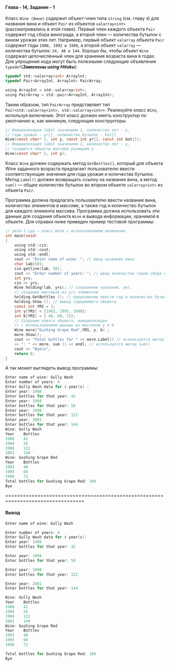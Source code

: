 #### Глава - 14, Задание - 1 ####

Класс ```Wine (Вино)``` содержит объект-член типа ```string``` (см. главу ```4```) для названия
вина и объект ```Pair``` из объектов ```valarray<int>``` (рассматривались в этой
главе). Первый член каждого объекта ```Pair``` содержит год сбора винограда, а второй
член — количества бутылок с вином урожая этих лет. Например, первый
объект ```valarray``` объекта ```Pair``` содержит годы ```1988, 1992 и 1996```, а второй объект
```valarray``` — количества бутылок: ```24, 48 и 144```. Хорошо бы, чтобы объект ```Wine```
содержал целочисленный член для хранения возраста вина в годах. Для
упрощения кода могут быть полезными следующие объявления ```typedef```(***Заменены using Hitoku***):

```objectivec
typedef std::valarray<int> Arraylnt; 
typedef Pair<ArrayInt, Arraylnt> PairArray; 

using ArrayInt = std::valarray<int>;
using PairArray = std::pair<ArrayInt, ArrayInt>;
```

Таким образом, тип ```PairArray``` представляет тип ```Pair<std::valarray<int>,
std::valarray<int>>```. Реализуйте класс ```Wine```, используя включение. Этот
класс должен иметь конструктор по умолчанию и, как минимум, следующие
конструкторы:

```objectivec
// Инициализация label значением 1, количество лет - у,
// годы урожая - yr[], количество бутылок - bot[]
Wine(const char* 1, int у, const int yr[], const int bot[]);
// Инициализация label значением 1, количество лет - у,
// создаются объекты массива размером у
Wine(const char* 1, int у);
```

Класс ```Wine``` должен содержать метод ```GetBottles()```, который для объекта Wine
заданного возраста предлагает пользователю ввести соответствующие значения
для года урожая и количества бутылок. Метод ```Label()``` должен возвращать
ссылку на название вина, а метод ```sum()``` — общее количество бутылок во втором
объекте ```valarray<int>``` из объекта ```Pair```.

Программа должна предлагать пользователю ввести название вина, количество
элементов в массиве, а также год и количество бутылок для каждого элемента
массива. Программа должна использовать эти данные для создания объекта
```Wine``` и вывода информации, хранимой в объекте. Для справки ниже приведен
пример тестовой программы:

```objectivec
// ре14-1.срр — класс Wine с использованием включения 
int main(void) 
{ 
	using std::cin; 
	using std::cout; 
	using std::endl; 
	cout << "Enter name of wine: "; // ввод названия вина 
	char lab[50]; 
	cin.getline(lab, 50); 
	cout << "Enter number of years: "; // ввод количества годов сбора винограда 
	int yrs; 
	cin >> yrs; 
	Wine holding(lab, yrs); // сохранение названия, лет, 
	// создание массивов из yrs элементов 
	holding.GetBottles (); // предложение ввести год и количество бутылок 
	holding.Show (); // вывод содержимого объекта 
	const int YRS = 3; 
	int y[YRS] = {1993, 1995, 1998}; 
	int b[YRS] = { 48, 60, 72}; 
	// Создание нового объекта, инициализация 
	// с использованием данных из массивов у и b 
	Wine more("Gushing Grape Red",YRS, y, b) ; 
	more.Show(); 
	cout << "Total bottles for " << more.Label() // используется метод Label() 
	<< ": " << more, sum () << endl; // используется метод sum() 
	cout << "Bye\n"; 
	return 0; 
} 
```

А так может выглядеть вывод программы:

```objectivec
Enter name of wine: Gully Wash 
Enter number of years: 4 
Enter Gully Wash data for 4 year(s) : 
Enter year: 1988 
Enter bottles for that year: 42 
Enter year: 1994 
Enter bottles for that year: 58 
Enter year: 1998 
Enter bottles for that year: 122 
Enter year: 2001 
Enter bottles for that year: 144 
Wine: Gully Wash 
Year 	Bottles 
1988 	42 
1994 	58 
1998 	122 
2001 	144 
Wine: Gushing Grape Red 
Year 	Bottles 
1993 	48 
1995 	60 
1998 	72 
Total bottles for Gushing Grape Red: 180 
Bye 
```

=================================================================================
#### Вывод ####
```objectivec
Enter name of wine: Gully Wash

Enter number of years: 4
Enter Gully Wash data for 4 year(s):
Enter year: 1988
Enter bottles for that year: 42

Enter year: 1994
Enter bottles for that year: 58

Enter year: 1998
Enter bottles for that year: 122

Enter year: 2001
Enter bottles for that year: 144

Wine: Gully Wash
Year    Bottles
1988    42
1994    58
1998    122
2001    144
Wine: Gushing Grape Red
Year    Bottles
1993    48
1995    60
1998    72

Total bottles for Gushing Grape Red: 180
Bye
```